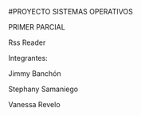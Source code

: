 #PROYECTO SISTEMAS OPERATIVOS

PRIMER PARCIAL

Rss Reader

Integrantes:

  Jimmy Banchón

  Stephany Samaniego

  Vanessa Revelo

